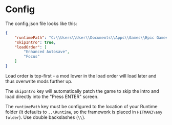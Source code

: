 # Config
The config.json file looks like this:
```json
{
    "runtimePath": "C:\\Users\\User\\Documents\\Apps\\Games\\Epic Games\\HITMAN3\\Runtime",
    "skipIntro": true,
    "loadOrder": [
        "Enhanced Autosave",
        "Focus"
    ]
}
```

Load order is top-first - a mod lower in the load order will load later and thus overwrite mods further up.

The `skipIntro` key will automatically patch the game to skip the intro and load directly into the "Press ENTER" screen.

The `runtimePath` key must be configured to the location of your Runtime folder (it defaults to `..\Runtime`, so the framework is placed in `HITMAN3\any folder`). Use double backslashes (`\\`).